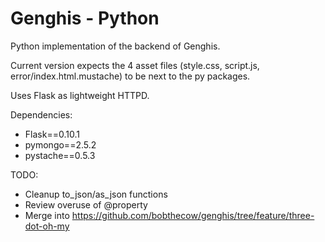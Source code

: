 # Genghis - Python

Python implementation of the backend of Genghis.

Current version expects the 4 asset files (style.css, script.js, error/index.html.mustache) to be next to the py packages.

Uses Flask as lightweight HTTPD.

Dependencies:

- Flask==0.10.1
- pymongo==2.5.2
- pystache==0.5.3

TODO:

- Cleanup to_json/as_json functions
- Review overuse of @property
- Merge into https://github.com/bobthecow/genghis/tree/feature/three-dot-oh-my

